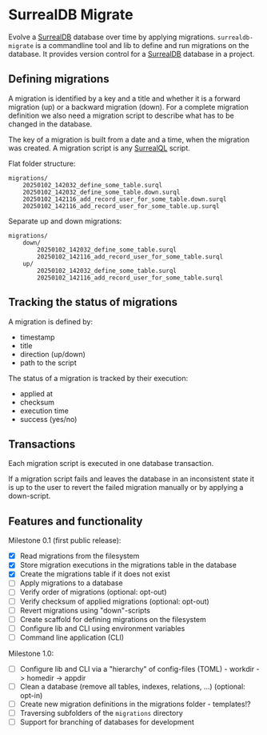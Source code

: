# SurrealDB Migrate

Evolve a [SurrealDB] database over time by applying migrations. `surrealdb-migrate` is a commandline
tool and lib to define and run migrations on the database. It provides version control for a
[SurrealDB] database in a project.

## Defining migrations

A migration is identified by a key and a title and whether it is a forward migration (up) or
a backward migration (down). For a complete migration definition we also need a migration script to
describe what has to be changed in the database.

The key of a migration is built from a date and a time, when the migration was created. A
migration script is any [SurrealQL] script.

Flat folder structure:

```text
migrations/
    20250102_142032_define_some_table.surql
    20250102_142032_define_some_table.down.surql
    20250102_142116_add_record_user_for_some_table.down.surql
    20250102_142116_add_record_user_for_some_table.up.surql
```

Separate up and down migrations:

```
migrations/
    down/
        20250102_142032_define_some_table.surql
        20250102_142116_add_record_user_for_some_table.surql
    up/
        20250102_142032_define_some_table.surql
        20250102_142116_add_record_user_for_some_table.surql
```

## Tracking the status of migrations

A migration is defined by:

* timestamp
* title
* direction (up/down)
* path to the script

The status of a migration is tracked by their execution:

* applied at
* checksum
* execution time
* success (yes/no)

## Transactions

Each migration script is executed in one database transaction.

If a migration script fails and leaves the database in an inconsistent state it is up to the user
to revert the failed migration manually or by applying a down-script.

## Features and functionality

Milestone 0.1 (first public release):

* [X] Read migrations from the filesystem
* [X] Store migration executions in the migrations table in the database
* [X] Create the migrations table if it does not exist
* [ ] Apply migrations to a database
* [ ] Verify order of migrations (optional: opt-out)
* [ ] Verify checksum of applied migrations (optional: opt-out)
* [ ] Revert migrations using "down"-scripts
* [ ] Create scaffold for defining migrations on the filesystem
* [ ] Configure lib and CLI using environment variables
* [ ] Command line application (CLI)

Milestone 1.0:

* [ ] Configure lib and CLI via a "hierarchy" of config-files (TOML) - workdir -> homedir -> appdir
* [ ] Clean a database (remove all tables, indexes, relations, ...) (optional: opt-in)
* [ ] Create new migration definitions in the migrations folder - templates!?
* [ ] Traversing subfolders of the `migrations` directory
* [ ] Support for branching of databases for development

[SurrealDB]: https://surrealdb.com

[SurrealQL]: https://surrealdb.com/docs/surrealql
